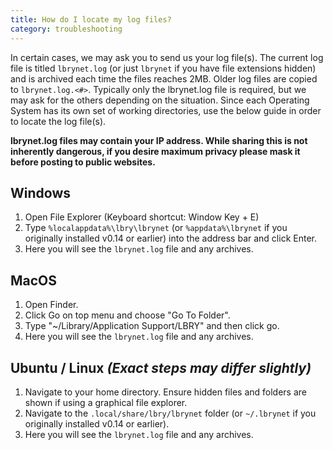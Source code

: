 ```yaml
---
title: How do I locate my log files?
category: troubleshooting
---
```


In certain cases, we may ask you to send us your log file(s).  The current log file is titled `lbrynet.log` (or just `lbrynet` if you have file extensions hidden) and is archived each time the files reaches 2MB. Older log files are copied to `lbrynet.log.<#>`. Typically only the lbrynet.log file is required, but we may ask for the others depending on the situation.  Since each Operating System has its own set of working directories, use the below guide in order to locate the log file(s).

 **lbrynet.log files may contain your IP address. While sharing this is not inherently dangerous, if you desire maximum privacy please mask it before posting to public websites.**

## Windows
1. Open File Explorer (Keyboard shortcut: Window Key + E)
1. Type `%localappdata%\lbry\lbrynet` (or `%appdata%\lbrynet` if you originally installed v0.14 or earlier) into the address bar and click Enter.
2. Here you will see the `lbrynet.log` file and any archives. 

## MacOS
1. Open Finder.
1. Click Go on top menu and choose "Go To Folder".
1. Type "~/Library/Application Support/LBRY" and then click go.
2. Here you will see the `lbrynet.log` file and any archives. 

## Ubuntu / Linux *(Exact steps may differ slightly)* 
1. Navigate to your home directory. Ensure hidden files and folders are shown if using a graphical file explorer.
2. Navigate to the `.local/share/lbry/lbrynet` folder (or `~/.lbrynet` if you originally installed v0.14 or earlier).
3. Here you will see the `lbrynet.log` file and any archives. 
